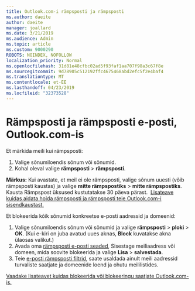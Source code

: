 ```yaml
---
title: Outlook.com-i rämpsposti ja rämpsposti
ms.author: daeite
author: daeite
manager: joallard
ms.date: 3/21/2019
ms.audience: Admin
ms.topic: article
ms.custom: 9000290
ROBOTS: NOINDEX, NOFOLLOW
localization_priority: Normal
ms.openlocfilehash: 31d81e48cfbc02ad5f93faf1aa707f98a3c67f8e
ms.sourcegitcommit: 9d78905c512192ffc4675468abd2efc5f2e4baf4
ms.translationtype: MT
ms.contentlocale: et-EE
ms.lasthandoff: 04/23/2019
ms.locfileid: "32373528"
---
```

# <a name="spam-and-junk-email-in-outlookcom"></a>Rämpsposti ja rämpsposti e-posti, Outlook.com-is

Et märkida meili kui rämpsposti:

1. Valige sõnumiloendis sõnum või sõnumid.
1. Kohal oleval valige **rämpsposti** > **rämpsposti**.

**Märkus:** Kui avastate, et meil ei ole rämpsposti, valige sõnum uuesti (võib rämpsposti kaustas) ja valige **mitte rämpspostiks** > **mitte rämpspostiks**. Kausta Rämpspost üksused kustutatakse 30 päeva pärast.  [Lisateave kuidas aidata hoida rämpsposti ja rämpsposti teie Outlook.com-i sisendkaustast.](https://support.office.com/article/a3ece97b-82f8-4a5e-9ac3-e92fa6427ae4)

Et blokeerida kõik sõnumid konkreetse e-posti aadressid ja domeenid:

1. Valige sõnumiloendis sõnum või sõnumid ja valige **rämpsposti** > **ploki** > **OK**. (Kui e-kiri on juba avatud uues aknas, **Block** kuvatakse akna ülaosas valikut.)
1. Avada oma [rämpsposti e-posti seaded](https://outlook.live.com/mail/options/mail/junkEmail/blockedSendersAndDomainsV2), Sisestage meiliaadress või domeen, mida soovite blokeerida ja valige **Lisa** > **salvestada**.
1. Teie [e-posti rämpsposti filtrid](https://outlook.live.com/mail/options/mail/junkEmail/filtersOption), saate usaldada ainult meili aadressid turvaliste saatjate ja domeenide loend ja ohutu meililistides.

[Vaadake lisateavet kuidas blokeerida või blokeeringu saatjate Outlook.com-is.](https://support.office.com/article/afba1c94-77bb-4f50-8b85-057cf52f4d5e)